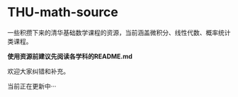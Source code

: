 # THU-math-source
一些积攒下来的清华基础数学课程的资源，当前涵盖微积分、线性代数、概率统计类课程。

**使用资源前建议先阅读各学科的README.md**

欢迎大家纠错和补充。

当前正在更新中···
